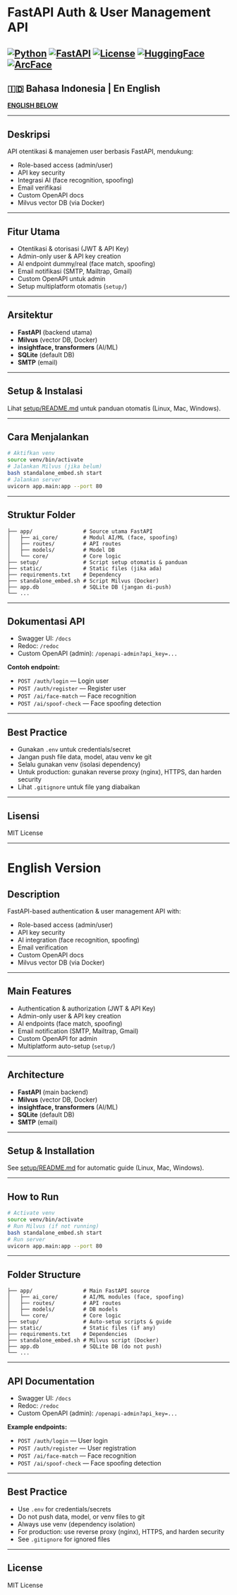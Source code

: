 # FastAPI Auth & User Management API

[![Python](https://img.shields.io/badge/python-3.9%2B-blue)](https://www.python.org/downloads/)
[![FastAPI](https://img.shields.io/badge/fastapi-0.115%2B-green)](https://fastapi.tiangolo.com/)
[![License](https://img.shields.io/badge/license-MIT-lightgrey)](LICENSE)
[![HuggingFace](https://img.shields.io/badge/huggingface-transformers-yellow?logo=huggingface)](https://huggingface.co/docs/transformers/)
[![ArcFace](https://img.shields.io/badge/ArcFace-insightface-orange)](https://github.com/deepinsight/insightface)
---

## 🇮🇩 Bahasa Indonesia | En English

**[ENGLISH BELOW](#english-version)**

---

## Deskripsi
API otentikasi & manajemen user berbasis FastAPI, mendukung:
- Role-based access (admin/user)
- API key security
- Integrasi AI (face recognition, spoofing)
- Email verifikasi
- Custom OpenAPI docs
- Milvus vector DB (via Docker)

---

## Fitur Utama
- Otentikasi & otorisasi (JWT & API Key)
- Admin-only user & API key creation
- AI endpoint dummy/real (face match, spoofing)
- Email notifikasi (SMTP, Mailtrap, Gmail)
- Custom OpenAPI untuk admin
- Setup multiplatform otomatis (`setup/`)

---

## Arsitektur
- **FastAPI** (backend utama)
- **Milvus** (vector DB, Docker)
- **insightface, transformers** (AI/ML)
- **SQLite** (default DB)
- **SMTP** (email)

---

## Setup & Instalasi
Lihat [setup/README.md](setup/README.md) untuk panduan otomatis (Linux, Mac, Windows).

---

## Cara Menjalankan
```bash
# Aktifkan venv
source venv/bin/activate
# Jalankan Milvus (jika belum)
bash standalone_embed.sh start
# Jalankan server
uvicorn app.main:app --port 80
```

---

## Struktur Folder
```
├── app/                # Source utama FastAPI
│   ├── ai_core/        # Modul AI/ML (face, spoofing)
│   ├── routes/         # API routes
│   ├── models/         # Model DB
│   └── core/           # Core logic
├── setup/              # Script setup otomatis & panduan
├── static/             # Static files (jika ada)
├── requirements.txt    # Dependency
├── standalone_embed.sh # Script Milvus (Docker)
├── app.db              # SQLite DB (jangan di-push)
└── ...
```

---

## Dokumentasi API
- Swagger UI: `/docs`
- Redoc: `/redoc`
- Custom OpenAPI (admin): `/openapi-admin?api_key=...`

**Contoh endpoint:**
- `POST /auth/login` — Login user
- `POST /auth/register` — Register user
- `POST /ai/face-match` — Face recognition
- `POST /ai/spoof-check` — Face spoofing detection

---

## Best Practice
- Gunakan `.env` untuk credentials/secret
- Jangan push file data, model, atau venv ke git
- Selalu gunakan venv (isolasi dependency)
- Untuk production: gunakan reverse proxy (nginx), HTTPS, dan harden security
- Lihat `.gitignore` untuk file yang diabaikan

---


## Lisensi
MIT License

---

# English Version

## Description
FastAPI-based authentication & user management API with:
- Role-based access (admin/user)
- API key security
- AI integration (face recognition, spoofing)
- Email verification
- Custom OpenAPI docs
- Milvus vector DB (via Docker)

---

## Main Features
- Authentication & authorization (JWT & API Key)
- Admin-only user & API key creation
- AI endpoints (face match, spoofing)
- Email notification (SMTP, Mailtrap, Gmail)
- Custom OpenAPI for admin
- Multiplatform auto-setup (`setup/`)

---

## Architecture
- **FastAPI** (main backend)
- **Milvus** (vector DB, Docker)
- **insightface, transformers** (AI/ML)
- **SQLite** (default DB)
- **SMTP** (email)

---

## Setup & Installation
See [setup/README.md](setup/README.md) for automatic guide (Linux, Mac, Windows).

---

## How to Run
```bash
# Activate venv
source venv/bin/activate
# Run Milvus (if not running)
bash standalone_embed.sh start
# Run server
uvicorn app.main:app --port 80
```

---

## Folder Structure
```
├── app/                # Main FastAPI source
│   ├── ai_core/        # AI/ML modules (face, spoofing)
│   ├── routes/         # API routes
│   ├── models/         # DB models
│   └── core/           # Core logic
├── setup/              # Auto-setup scripts & guide
├── static/             # Static files (if any)
├── requirements.txt    # Dependencies
├── standalone_embed.sh # Milvus script (Docker)
├── app.db              # SQLite DB (do not push)
└── ...
```

---

## API Documentation
- Swagger UI: `/docs`
- Redoc: `/redoc`
- Custom OpenAPI (admin): `/openapi-admin?api_key=...`

**Example endpoints:**
- `POST /auth/login` — User login
- `POST /auth/register` — User registration
- `POST /ai/face-match` — Face recognition
- `POST /ai/spoof-check` — Face spoofing detection

---

## Best Practice
- Use `.env` for credentials/secrets
- Do not push data, model, or venv files to git
- Always use venv (dependency isolation)
- For production: use reverse proxy (nginx), HTTPS, and harden security
- See `.gitignore` for ignored files

---

## License
MIT License 
